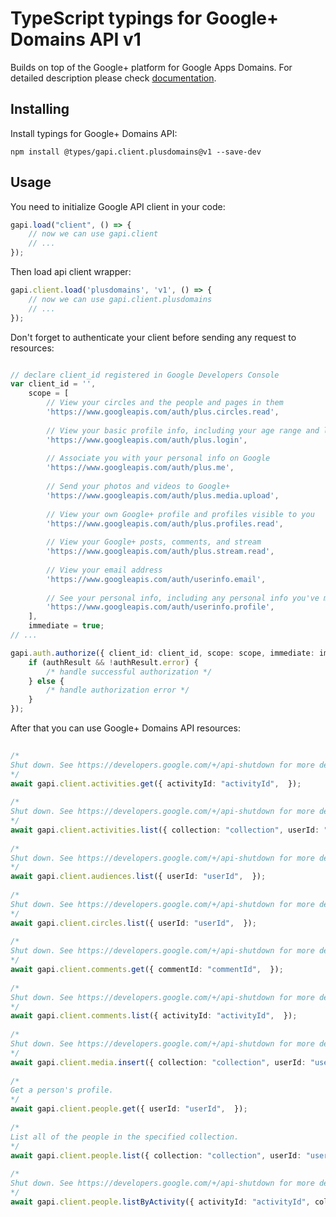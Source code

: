 # TypeScript typings for Google+ Domains API v1
Builds on top of the Google+ platform for Google Apps Domains.
For detailed description please check [documentation](https://developers.google.com/+/domains/).

## Installing

Install typings for Google+ Domains API:
```
npm install @types/gapi.client.plusdomains@v1 --save-dev
```

## Usage

You need to initialize Google API client in your code:
```typescript
gapi.load("client", () => { 
    // now we can use gapi.client
    // ... 
});
```

Then load api client wrapper:
```typescript
gapi.client.load('plusdomains', 'v1', () => {
    // now we can use gapi.client.plusdomains
    // ... 
});
```

Don't forget to authenticate your client before sending any request to resources:
```typescript

// declare client_id registered in Google Developers Console
var client_id = '',
    scope = [     
        // View your circles and the people and pages in them
        'https://www.googleapis.com/auth/plus.circles.read',
    
        // View your basic profile info, including your age range and language
        'https://www.googleapis.com/auth/plus.login',
    
        // Associate you with your personal info on Google
        'https://www.googleapis.com/auth/plus.me',
    
        // Send your photos and videos to Google+
        'https://www.googleapis.com/auth/plus.media.upload',
    
        // View your own Google+ profile and profiles visible to you
        'https://www.googleapis.com/auth/plus.profiles.read',
    
        // View your Google+ posts, comments, and stream
        'https://www.googleapis.com/auth/plus.stream.read',
    
        // View your email address
        'https://www.googleapis.com/auth/userinfo.email',
    
        // See your personal info, including any personal info you've made publicly available
        'https://www.googleapis.com/auth/userinfo.profile',
    ],
    immediate = true;
// ...

gapi.auth.authorize({ client_id: client_id, scope: scope, immediate: immediate }, authResult => {
    if (authResult && !authResult.error) {
        /* handle successful authorization */
    } else {
        /* handle authorization error */
    }
});            
```

After that you can use Google+ Domains API resources:

```typescript 
    
/* 
Shut down. See https://developers.google.com/+/api-shutdown for more details.  
*/
await gapi.client.activities.get({ activityId: "activityId",  }); 
    
/* 
Shut down. See https://developers.google.com/+/api-shutdown for more details.  
*/
await gapi.client.activities.list({ collection: "collection", userId: "userId",  }); 
    
/* 
Shut down. See https://developers.google.com/+/api-shutdown for more details.  
*/
await gapi.client.audiences.list({ userId: "userId",  }); 
    
/* 
Shut down. See https://developers.google.com/+/api-shutdown for more details.  
*/
await gapi.client.circles.list({ userId: "userId",  }); 
    
/* 
Shut down. See https://developers.google.com/+/api-shutdown for more details.  
*/
await gapi.client.comments.get({ commentId: "commentId",  }); 
    
/* 
Shut down. See https://developers.google.com/+/api-shutdown for more details.  
*/
await gapi.client.comments.list({ activityId: "activityId",  }); 
    
/* 
Shut down. See https://developers.google.com/+/api-shutdown for more details.  
*/
await gapi.client.media.insert({ collection: "collection", userId: "userId",  }); 
    
/* 
Get a person's profile.  
*/
await gapi.client.people.get({ userId: "userId",  }); 
    
/* 
List all of the people in the specified collection.  
*/
await gapi.client.people.list({ collection: "collection", userId: "userId",  }); 
    
/* 
Shut down. See https://developers.google.com/+/api-shutdown for more details.  
*/
await gapi.client.people.listByActivity({ activityId: "activityId", collection: "collection",  });
```
